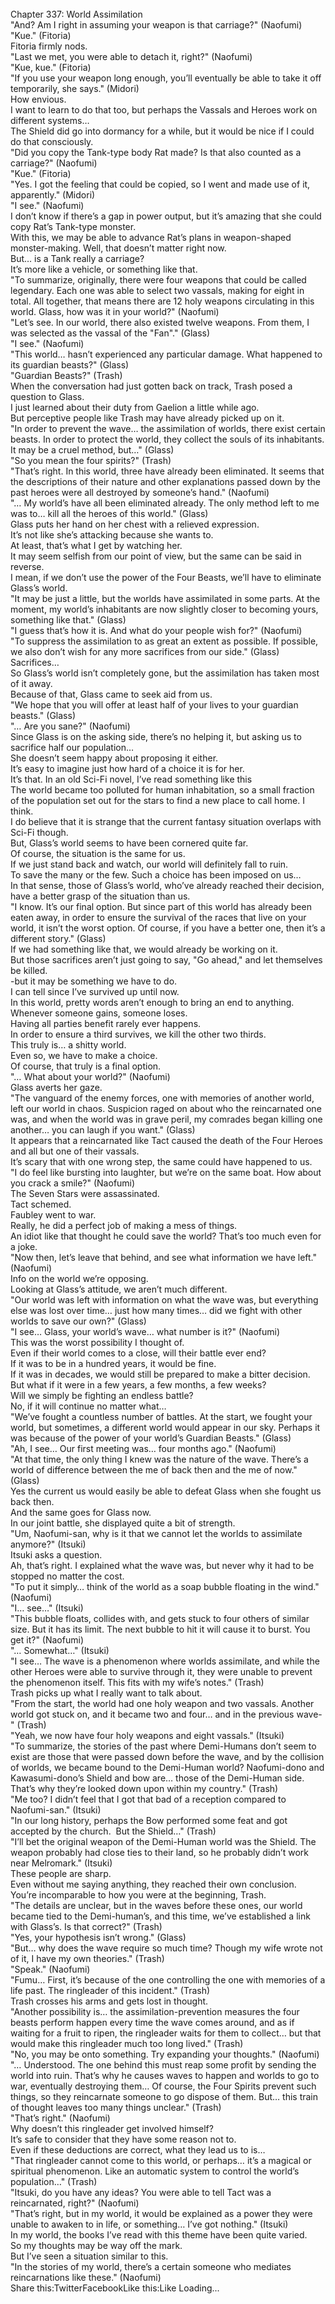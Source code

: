 <br/>
Chapter 337: World Assimilation<br/>
"And? Am I right in assuming your weapon is that carriage?" (Naofumi)<br/>
"Kue." (Fitoria)<br/>
Fitoria firmly nods.<br/>
"Last we met, you were able to detach it, right?" (Naofumi)<br/>
"Kue, kue." (Fitoria)<br/>
"If you use your weapon long enough, you’ll eventually be able to take it off temporarily, she says." (Midori)<br/>
How envious.<br/>
I want to learn to do that too, but perhaps the Vassals and Heroes work on different systems…<br/>
The Shield did go into dormancy for a while, but it would be nice if I could do that consciously.<br/>
"Did you copy the Tank-type body Rat made? Is that also counted as a carriage?" (Naofumi)<br/>
"Kue." (Fitoria)<br/>
"Yes. I got the feeling that could be copied, so I went and made use of it, apparently." (Midori)<br/>
"I see." (Naofumi)<br/>
I don’t know if there’s a gap in power output, but it’s amazing that she could copy Rat’s Tank-type monster.<br/>
With this, we may be able to advance Rat’s plans in weapon-shaped monster-making. Well, that doesn’t matter right now.<br/>
But… is a Tank really a carriage?<br/>
It’s more like a vehicle, or something like that.<br/>
"To summarize, originally, there were four weapons that could be called legendary. Each one was able to select two vassals, making for eight in total. All together, that means there are 12 holy weapons circulating in this world. Glass, how was it in your world?" (Naofumi)<br/>
"Let’s see. In our world, there also existed twelve weapons. From them, I was selected as the vassal of the "Fan"." (Glass)<br/>
"I see." (Naofumi)<br/>
"This world… hasn’t experienced any particular damage. What happened to its guardian beasts?" (Glass)<br/>
"Guardian Beasts?" (Trash)<br/>
When the conversation had just gotten back on track, Trash posed a question to Glass.<br/>
I just learned about their duty from Gaelion a little while ago.<br/>
But perceptive people like Trash may have already picked up on it.<br/>
"In order to prevent the wave… the assimilation of worlds, there exist certain beasts. In order to protect the world, they collect the souls of its inhabitants. It may be a cruel method, but…" (Glass)<br/>
"So you mean the four spirits?" (Trash)<br/>
"That’s right. In this world, three have already been eliminated. It seems that the descriptions of their nature and other explanations passed down by the past heroes were all destroyed by someone’s hand." (Naofumi)<br/>
"… My world’s have all been eliminated already. The only method left to me was to… kill all the heroes of this world." (Glass)<br/>
Glass puts her hand on her chest with a relieved expression.<br/>
It’s not like she’s attacking because she wants to.<br/>
At least, that’s what I get by watching her.<br/>
It may seem selfish from our point of view, but the same can be said in reverse.<br/>
I mean, if we don’t use the power of the Four Beasts, we’ll have to eliminate Glass’s world.<br/>
"It may be just a little, but the worlds have assimilated in some parts. At the moment, my world’s inhabitants are now slightly closer to becoming yours, something like that." (Glass)<br/>
"I guess that’s how it is. And what do your people wish for?" (Naofumi)<br/>
"To suppress the assimilation to as great an extent as possible. If possible, we also don’t wish for any more sacrifices from our side." (Glass)<br/>
Sacrifices…<br/>
So Glass’s world isn’t completely gone, but the assimilation has taken most of it away.<br/>
Because of that, Glass came to seek aid from us.<br/>
"We hope that you will offer at least half of your lives to your guardian beasts." (Glass)<br/>
"… Are you sane?" (Naofumi)<br/>
Since Glass is on the asking side, there’s no helping it, but asking us to sacrifice half our population…<br/>
She doesn’t seem happy about proposing it either.<br/>
It’s easy to imagine just how hard of a choice it is for her.<br/>
It’s that. In an old Sci-Fi novel, I’ve read something like this<br/>
The world became too polluted for human inhabitation, so a small fraction of the population set out for the stars to find a new place to call home. I think.<br/>
I do believe that it is strange that the current fantasy situation overlaps with Sci-Fi though.<br/>
But, Glass’s world seems to have been cornered quite far.<br/>
Of course, the situation is the same for us.<br/>
If we just stand back and watch, our world will definitely fall to ruin.<br/>
To save the many or the few. Such a choice has been imposed on us…<br/>
In that sense, those of Glass’s world, who’ve already reached their decision, have a better grasp of the situation than us.<br/>
"I know. It’s our final option. But since part of this world has already been eaten away, in order to ensure the survival of the races that live on your world, it isn’t the worst option. Of course, if you have a better one, then it’s a different story." (Glass)<br/>
If we had something like that, we would already be working on it.<br/>
But those sacrifices aren’t just going to say, "Go ahead," and let themselves be killed.<br/>
-but it may be something we have to do.<br/>
I can tell since I’ve survived up until now.<br/>
In this world, pretty words aren’t enough to bring an end to anything.<br/>
Whenever someone gains, someone loses.<br/>
Having all parties benefit rarely ever happens.<br/>
In order to ensure a third survives, we kill the other two thirds.<br/>
This truly is… a shitty world.<br/>
Even so, we have to make a choice.<br/>
Of course, that truly is a final option.<br/>
"… What about your world?" (Naofumi)<br/>
Glass averts her gaze.<br/>
"The vanguard of the enemy forces, one with memories of another world, left our world in chaos. Suspicion raged on about who the reincarnated one was, and when the world was in grave peril, my comrades began killing one another… you can laugh if you want." (Glass)<br/>
It appears that a reincarnated like Tact caused the death of the Four Heroes and all but one of their vassals.<br/>
It’s scary that with one wrong step, the same could have happened to us.<br/>
"I do feel like bursting into laughter, but we’re on the same boat. How about you crack a smile?" (Naofumi)<br/>
The Seven Stars were assassinated.<br/>
Tact schemed.<br/>
Faubley went to war.<br/>
Really, he did a perfect job of making a mess of things.<br/>
An idiot like that thought he could save the world? That’s too much even for a joke.<br/>
"Now then, let’s leave that behind, and see what information we have left." (Naofumi)<br/>
Info on the world we’re opposing.<br/>
Looking at Glass’s attitude, we aren’t much different.<br/>
"Our world was left with information on what the wave was, but everything else was lost over time… just how many times… did we fight with other worlds to save our own?" (Glass)<br/>
"I see… Glass, your world’s wave… what number is it?" (Naofumi)<br/>
This was the worst possibility I thought of.<br/>
Even if their world comes to a close, will their battle ever end?<br/>
If it was to be in a hundred years, it would be fine.<br/>
If it was in decades, we would still be prepared to make a bitter decision.<br/>
But what if it were in a few years, a few months, a few weeks?<br/>
Will we simply be fighting an endless battle?<br/>
No, if it will continue no matter what…<br/>
"We’ve fought a countless number of battles. At the start, we fought your world, but sometimes, a different world would appear in our sky. Perhaps it was because of the power of your world’s Guardian Beasts." (Glass)<br/>
"Ah, I see… Our first meeting was… four months ago." (Naofumi)<br/>
"At that time, the only thing I knew was the nature of the wave. There’s a world of difference between the me of back then and the me of now." (Glass)<br/>
Yes the current us would easily be able to defeat Glass when she fought us back then.<br/>
And the same goes for Glass now.<br/>
In our joint battle, she displayed quite a bit of strength.<br/>
"Um, Naofumi-san, why is it that we cannot let the worlds to assimilate anymore?" (Itsuki)<br/>
Itsuki asks a question.<br/>
Ah, that’s right. I explained what the wave was, but never why it had to be stopped no matter the cost.<br/>
"To put it simply… think of the world as a soap bubble floating in the wind." (Naofumi)<br/>
"I… see…" (Itsuki)<br/>
"This bubble floats, collides with, and gets stuck to four others of similar size. But it has its limit. The next bubble to hit it will cause it to burst. You get it?" (Naofumi)<br/>
"… Somewhat…" (Itsuki)<br/>
"I see… The wave is a phenomenon where worlds assimilate, and while the other Heroes were able to survive through it, they were unable to prevent the phenomenon itself. This fits with my wife’s notes." (Trash)<br/>
Trash picks up what I really want to talk about.<br/>
"From the start, the world had one holy weapon and two vassals. Another world got stuck on, and it became two and four… and in the previous wave-" (Trash)<br/>
"Yeah, we now have four holy weapons and eight vassals." (Itsuki)<br/>
"To summarize, the stories of the past where Demi-Humans don’t seem to exist are those that were passed down before the wave, and by the collision of worlds, we became bound to the Demi-Human world? Naofumi-dono and Kawasumi-dono’s Shield and bow are… those of the Demi-Human side. That’s why they’re looked down upon within my country." (Trash)<br/>
"Me too? I didn’t feel that I got that bad of a reception compared to Naofumi-san." (Itsuki)<br/>
"In our long history, perhaps the Bow performed some feat and got accepted by the church.  But the Shield…" (Trash)<br/>
"I’ll bet the original weapon of the Demi-Human world was the Shield. The weapon probably had close ties to their land, so he probably didn’t work near Melromark." (Itsuki)<br/>
These people are sharp.<br/>
Even without me saying anything, they reached their own conclusion.<br/>
You’re incomparable to how you were at the beginning, Trash.<br/>
"The details are unclear, but in the waves before these ones, our world became tied to the Demi-human’s, and this time, we’ve established a link with Glass’s. Is that correct?" (Trash)<br/>
"Yes, your hypothesis isn’t wrong." (Glass)<br/>
"But… why does the wave require so much time? Though my wife wrote not of it, I have my own theories." (Trash)<br/>
"Speak." (Naofumi)<br/>
"Fumu… First, it’s because of the one controlling the one with memories of a life past. The ringleader of this incident." (Trash)<br/>
Trash crosses his arms and gets lost in thought.<br/>
"Another possibility is… the assimilation-prevention measures the four beasts perform happen every time the wave comes around, and as if waiting for a fruit to ripen, the ringleader waits for them to collect… but that would make this ringleader much too long lived." (Trash)<br/>
"No, you may be onto something. Try expanding your thoughts." (Naofumi)<br/>
"… Understood. The one behind this must reap some profit by sending the world into ruin. That’s why he causes waves to happen and worlds to go to war, eventually destroying them… Of course, the Four Spirits prevent such things, so they reincarnate someone to go dispose of them. But… this train of thought leaves too many things unclear." (Trash)<br/>
"That’s right." (Naofumi)<br/>
Why doesn’t this ringleader get involved himself?<br/>
It’s safe to consider that they have some reason not to.<br/>
Even if these deductions are correct, what they lead us to is…<br/>
"That ringleader cannot come to this world, or perhaps… it’s a magical or spiritual phenomenon. Like an automatic system to control the world’s population…" (Trash)<br/>
"Itsuki, do you have any ideas? You were able to tell Tact was a reincarnated, right?" (Naofumi)<br/>
"That’s right, but in my world, it would be explained as a power they were unable to awaken to in life, or something… I’ve got nothing." (Itsuki)<br/>
In my world, the books I’ve read with this theme have been quite varied.<br/>
So my thoughts may be way off the mark.<br/>
But I’ve seen a situation similar to this.<br/>
"In the stories of my world, there’s a certain someone who mediates reincarnations like these." (Naofumi)<br/>
Share this:TwitterFacebookLike this:Like Loading... <br/>
